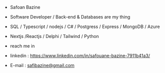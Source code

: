 - Safoan Bazine 

- Software Developer / Back-end & Databases are my thing 
- SQL / Typescript / nodejs / C# / Postgress / Express / MongoDB / Azure
- Nextjs /Reactjs /  Delphi / Tailwind / Python 
   
-  reach me in 
- linkedin :  https://www.linkedin.com/in/safouane-bazine-7911b41a3/
- E-mail : safibazine@gmail.com

<!---
safoan/safoan is a ✨ special ✨ repository because its `README.md` (this file) appears on your GitHub profile.
You can click the Preview link to take a look at your changes.
--->
